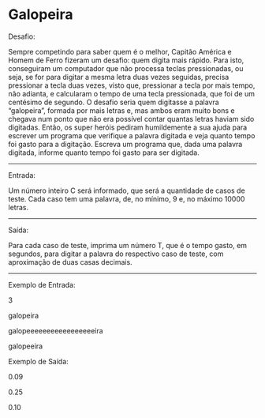 # Galopeira

Desafio:

Sempre competindo para saber quem é o melhor, Capitão América e Homem de Ferro fizeram um desafio: quem digita mais rápido.
Para isto, conseguiram um computador que não processa teclas pressionadas, ou seja, se for para digitar a mesma letra duas vezes seguidas,
precisa pressionar a tecla duas vezes, visto que, pressionar a tecla por mais tempo, não adianta, e calcularam o tempo de uma tecla pressionada,
que foi de um centésimo de segundo. O desafio seria quem digitasse a palavra “galopeira”, formada por mais letras e, 
mas ambos eram muito bons e chegava num ponto que não era possível contar quantas letras haviam sido digitadas. 
Então, os super heróis pediram humildemente a sua ajuda para escrever um programa que verifique a palavra digitada 
e veja quanto tempo foi gasto para a digitação. Escreva um programa que, dada uma palavra digitada, informe quanto tempo foi gasto para ser digitada.

---

Entrada:

Um número inteiro C será informado, que será a quantidade de casos de teste. Cada caso tem uma palavra, de, no mínimo, 9 e, no máximo 10000 letras.

---

Saída:

Para cada caso de teste, imprima um número T, que é o tempo gasto, em segundos, para digitar a palavra do respectivo caso de teste, com aproximação de duas casas decimais.

---

Exemplo de Entrada:

3

galopeira

galopeeeeeeeeeeeeeeeeeira

galopeeira

Exemplo de Saída:

0.09

0.25

0.10